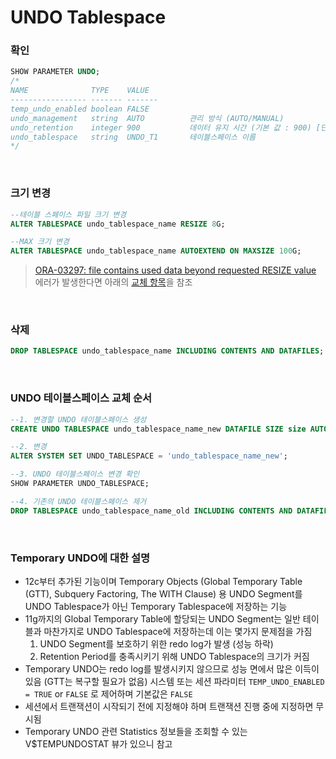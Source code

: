 UNDO Tablespace
===

### 확인 
```sql
SHOW PARAMETER UNDO;
/*
NAME              TYPE    VALUE   
----------------- ------- ------- 
temp_undo_enabled boolean FALSE   
undo_management   string  AUTO          관리 방식 (AUTO/MANUAL)
undo_retention    integer 900           데이터 유지 시간 (기본 값 : 900) [단위 : 초]
undo_tablespace   string  UNDO_T1       테이블스페이스 이름
*/
```

<br>

### 크기 변경
```sql
--테이블 스페이스 파일 크기 변경
ALTER TABLESPACE undo_tablespace_name RESIZE 8G;

--MAX 크기 변경
ALTER TABLESPACE undo_tablespace_name AUTOEXTEND ON MAXSIZE 100G;
```
>[ORA-03297: file contains used data beyond requested RESIZE value](../error/03297.md) 에러가 발생한다면 아래의 [교체 항목](#undo-테이블스페이스-교체-순서)을 참조

<br>

### 삭제
```sql
DROP TABLESPACE undo_tablespace_name INCLUDING CONTENTS AND DATAFILES;
```

<br>

### UNDO 테이블스페이스 교체 순서
```sql
--1. 변경할 UNDO 테이블스페이스 생성
CREATE UNDO TABLESPACE undo_tablespace_name_new DATAFILE SIZE size AUTOEXTEND ON MAXSIZE size;

--2. 변경
ALTER SYSTEM SET UNDO_TABLESPACE = 'undo_tablespace_name_new';

--3. UNDO 테이블스페이스 변경 확인
SHOW PARAMETER UNDO_TABLESPACE;

--4. 기존의 UNDO 테이블스페이스 제거
DROP TABLESPACE undo_tablespace_name_old INCLUDING CONTENTS AND DATAFILES;
```

<br>

### Temporary UNDO에 대한 설명
* 12c부터 추가된 기능이며 Temporary Objects (Global Temporary Table (GTT), Subquery Factoring, The WITH Clause) 용 UNDO Segment를 UNDO Tablespace가 아닌 Temporary Tablespace에 저장하는 기능
* 11g까지의 Global Temporary Table에 할당되는 UNDO Segment는 일반 테이블과 마찬가지로 UNDO Tablespace에 저장하는데 이는 몇가지 문제점을 가짐
  1. UNDO Segment를 보호하기 위한 redo log가 발생 (성능 하락)
  1. Retention Period를 충족시키기 위해 UNDO Tablespace의 크기가 커짐
* Temporary UNDO는 redo log를 발생시키지 않으므로 성능 면에서 많은 이득이 있음 (GTT는 복구할 필요가 없음) 시스템 또는 세션 파라미터 `TEMP_UNDO_ENABLED = TRUE` or `FALSE` 로 제어하며 기본값은 `FALSE`
* 세션에서 트랜잭션이 시작되기 전에 지정해야 하며 트랜잭션 진행 중에 지정하면 무시됨
* Temporary UNDO 관련 Statistics 정보들을 조회할 수 있는 V$TEMPUNDOSTAT 뷰가 있으니 참고

<br>
